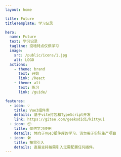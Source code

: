 ```yaml
---
layout: home

title: Future
titleTemplate: 学习记录

hero:
  name: Future
  text: 学习记录
  tagline: 没啥特点仅供学习
  image:
    src: /public/icons/1.jpg
    alt: LOGO
  actions:
    - theme: brand
      text: 开始
      link: /React
    - theme: alt
      text: 练习
      link: /guide/

features:
  - icon: 💡
    title: Vue3组件库
    details: 基于vite打包和TypeScript开发
    link: https://gitee.com/geeksdidi/kittyui
  - icon: 📦
    title: 仅供学习使用
    details: 倾向于Vue3组件库的学习，请勿用于实际生产项目
  - icon: 🛠️
    title: 按需引入
    details: 直接支持按需引入无需配置任何插件。
---
```



